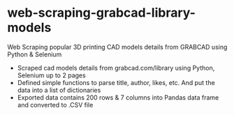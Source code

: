 # web-scraping-grabcad-library-models
Web Scraping popular 3D printing CAD models details from GRABCAD using Python &amp; Selenium

- Scraped cad models details from grabcad.com/library using Python, Selenium up to 2 pages
- Defined simple functions to parse title, author, likes, etc. And put the data into a list of dictionaries
- Exported data contains 200 rows & 7 columns into Pandas data frame and converted to .CSV file
